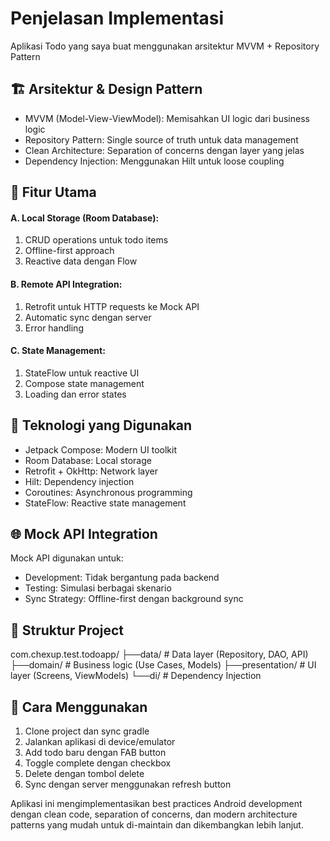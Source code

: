 # Penjelasan Implementasi
Aplikasi Todo yang saya buat menggunakan arsitektur MVVM + Repository Pattern

## 🏗️ Arsitektur & Design Pattern
- MVVM (Model-View-ViewModel): Memisahkan UI logic dari business logic
- Repository Pattern: Single source of truth untuk data management
- Clean Architecture: Separation of concerns dengan layer yang jelas
- Dependency Injection: Menggunakan Hilt untuk loose coupling

## 📱 Fitur Utama

#### A. Local Storage (Room Database):
1. CRUD operations untuk todo items
2. Offline-first approach
3. Reactive data dengan Flow

#### B. Remote API Integration:
1. Retrofit untuk HTTP requests ke Mock API
2. Automatic sync dengan server
3. Error handling

#### C. State Management:
1. StateFlow untuk reactive UI
2. Compose state management
3. Loading dan error states

## 🔧 Teknologi yang Digunakan
- Jetpack Compose: Modern UI toolkit
- Room Database: Local storage
- Retrofit + OkHttp: Network layer
- Hilt: Dependency injection
- Coroutines: Asynchronous programming
- StateFlow: Reactive state management

## 🌐 Mock API Integration
Mock API digunakan untuk:
- Development: Tidak bergantung pada backend
- Testing: Simulasi berbagai skenario
- Sync Strategy: Offline-first dengan background sync

## 📂 Struktur Project
com.chexup.test.todoapp/
├──data/           # Data layer (Repository, DAO, API)
├──domain/         # Business logic (Use Cases, Models)
├──presentation/   # UI layer (Screens, ViewModels)
└──di/             # Dependency Injection

## 🚀 Cara Menggunakan
1. Clone project dan sync gradle
2. Jalankan aplikasi di device/emulator
3. Add todo baru dengan FAB button
4. Toggle complete dengan checkbox
5. Delete dengan tombol delete
6. Sync dengan server menggunakan refresh button

Aplikasi ini mengimplementasikan best practices Android development dengan clean code, separation of concerns, dan modern architecture patterns yang mudah untuk di-maintain dan dikembangkan lebih lanjut.
